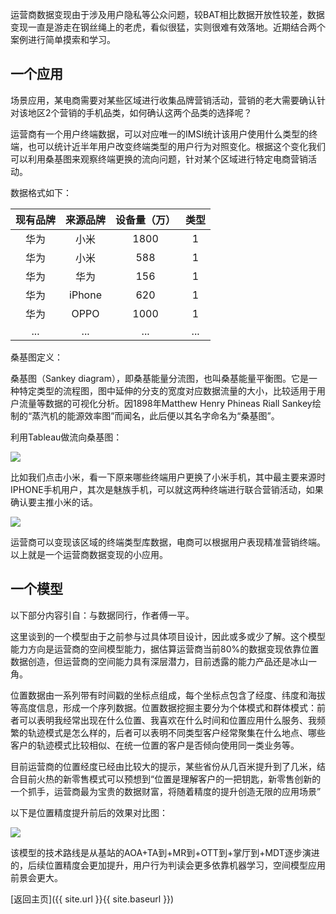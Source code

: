 运营商数据变现由于涉及用户隐私等公众问题，较BAT相比数据开放性较差，数据变现一直是游走在钢丝绳上的老虎，看似很猛，实则很难有效落地。近期结合两个案例进行简单摸索和学习。



## 一个应用

 场景应用，某电商需要对某些区域进行收集品牌营销活动，营销的老大需要确认针对该地区2个营销的手机品类，如何确认这两个品类的选择呢？

运营商有一个用户终端数据，可以对应唯一的IMSI统计该用户使用什么类型的终端，也可以统计近半年用户改变终端类型的用户行为对照变化。根据这个变化我们可以利用桑基图来观察终端更换的流向问题，针对某个区域进行特定电商营销活动。

数据格式如下：

| 现有品牌 |  来源品牌  | 设备量（万） |  类型  |
| :--: | :----: | :----: | :--: |
|  华为  |   小米   |  1800  |  1   |
|  华为  |   小米   |  588   |  1   |
|  华为  |   华为   |  156   |  1   |
|  华为  | iPhone |  620   |  1   |
|  华为  |  OPPO  |  1000  |  1   |
| ...  |  ...   |  ...   | ...  |



桑基图定义：

桑基图（Sankey diagram），即桑基能量分流图，也叫桑基能量平衡图。它是一种特定类型的流程图，图中延伸的分支的宽度对应数据流量的大小，比较适用于用户流量等数据的可视化分析。因1898年Matthew Henry Phineas Riall Sankey绘制的“蒸汽机的能源效率图”而闻名，此后便以其名字命名为“桑基图”。

利用Tableau做流向桑基图：

![](http://p0bseao56.bkt.clouddn.com/%E6%A1%91%E5%9F%BA%E5%9B%BE.jpg)



比如我们点击小米，看一下原来哪些终端用户更换了小米手机，其中最主要来源时IPHONE手机用户，其次是魅族手机，可以就这两种终端进行联合营销活动，如果确认要主推小米的话。

![](http://p0bseao56.bkt.clouddn.com/%E5%B0%8F%E7%B1%B3.jpg)



运营商可以变现该区域的终端类型库数据，电商可以根据用户表现精准营销终端。以上就是一个运营商数据变现的小应用。



## 一个模型



以下部分内容引自：与数据同行，作者傅一平。

这里谈到的一个模型由于之前参与过具体项目设计，因此或多或少了解。这个模型能力方向是运营商的空间模型能力，据估算运营商当前80%的数据变现依靠位置数据创造，但运营商的空间能力具有深层潜力，目前透露的能力产品还是冰山一角。

位置数据由一系列带有时间戳的坐标点组成，每个坐标点包含了经度、纬度和海拔等高度信息，形成一个序列数据。位置数据挖掘主要分为个体模式和群体模式：前者可以表明我经常出现在什么位置、我喜欢在什么时间和位置应用什么服务、我频繁的轨迹模式是怎么样的，后者可以表明不同类型客户经常聚集在什么地点、哪些客户的轨迹模式比较相似、在统一位置的客户是否倾向使用同一类业务等。

目前运营商的位置经度已经由比较大的提示，某些省份从几百米提升到了几米，结合目前火热的新零售模式可以预想到“位置是理解客户的一把钥匙，新零售创新的一个抓手，运营商最为宝贵的数据财富，将随着精度的提升创造无限的应用场景”

以下是位置精度提升前后的效果对比图：

![](http://p0bseao56.bkt.clouddn.com/%E4%BD%8D%E7%BD%AE%E7%B2%BE%E5%BA%A6%E5%89%8D%E5%90%8E%E5%AF%B9%E6%AF%94.jpg)

该模型的技术路线是从基站的AOA+TA到+MR到+OTT到+掌厅到+MDT逐步演进的，后续位置精度会更加提升，用户行为判读会更多依靠机器学习，空间模型应用前景会更大。



[返回主页]({{ site.url }}{{ site.baseurl }})